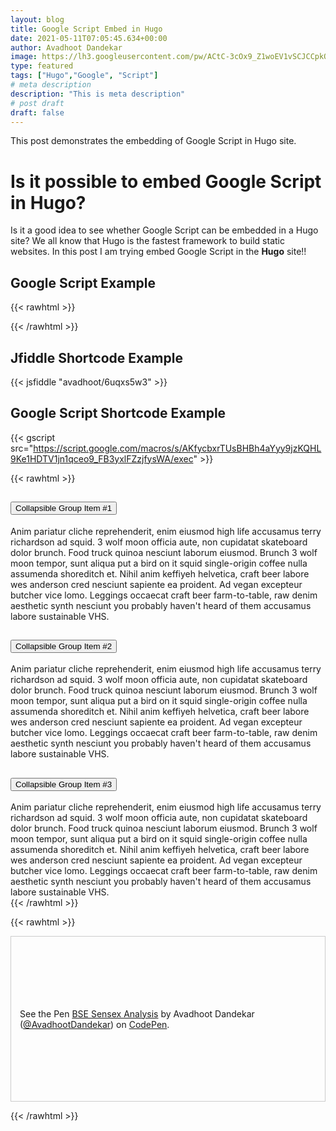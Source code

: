 ```yaml
---
layout: blog
title: Google Script Embed in Hugo
date: 2021-05-11T07:05:45.634+00:00
author: Avadhoot Dandekar
image: https://lh3.googleusercontent.com/pw/ACtC-3cOx9_Z1woEV1vSCJCCpkQQ9-iY39f1GAYrKzpJ1qyzx2JC4ZSZasKlzHEafR40Lvw0DnJ8nwVwcY2pmqXJP69Wyf6Ls3mgIzlfzHRAf-SKIniJ8mZ-GbEQJ6wToC4yRgOBPNJBSs_WLF9GwMvYBix57g=w800-h500-no
type: featured
tags: ["Hugo","Google", "Script"]
# meta description
description: "This is meta description"
# post draft
draft: false
---
```


This post demonstrates the embedding of Google Script in Hugo site.
# Is it possible to embed Google Script in Hugo?

Is it a good idea to see whether Google Script can be embedded in a Hugo site? We all know that Hugo is the fastest framework to build static websites. In this post I am trying embed Google Script in the **Hugo** site!!

## Google Script Example

{{< rawhtml >}}
<style>
#f2dj__table table {
    font-size: 12pt;
    font-weight:bold;
}
#f2dj__table th {
    background: orange;
    font-size: 12pt;
    font-weight:bold;
    color: #fff;
}
</style>
<script src="https://www.google.com/jsapi" type="text/javascript"></script><script type="text/javascript">
var f2dj_sskey='1gOEU8Oo9rPznYHIEkSSOpH0CyUqnvOVeDQTpBo1ERv0'
var f2dj_sheet=752311914
var f2dj_authkey='CITwr80K'
//google.load('visualization', '1', {'packages':['table']});
google.charts.load('48', {packages:['table','controls']});
//https://spreadsheets.google.com/tq?tqx=out:csv&tq=select%20*&key=1M1HJRX36tQNkHOvmP6uCtVgehdMyNDP1JFiSy22GApk&gid=0
function f2dj_getData(){
  var q='select A,C,D,E'
  var url='https://spreadsheets.google.com/tq?tq='+encodeURIComponent(q)+'&key='+f2dj_sskey+'&authkey='+f2dj_authkey+'&gid='+f2dj_sheet;
  var query = new google.visualization.Query(url);
  query.send(f2dj_displayTable);
}
function f2dj_displayTable(response){
if (response.isError()) {
        alert('Error in query: ' + response.getMessage() + ' ' + response.getDetailedMessage());
        return;
      }        
     var data = response.getDataTable();
     visualization = new google.visualization.Table(document.getElementById('f2dj__table'));
     visualization.draw(data, null);   
     var table = new google.visualization.Table(document.getElementById('f2dj__table'));
     var formatter = new google.visualization.ColorFormat(); // Apply a number formatter to the 2nd column.
     formatter.addRange(-20000, -0, 'white', '#e74c3c');
     formatter.addRange(0, 20000, 'white', '#27ae60');
     formatter.format(data, 3); // Apply formatter to second column
     table.draw(data, {allowHtml: true, showRowNumber: true, width:'100%', height:'100%' });
}     
google.setOnLoadCallback(f2dj_getData)
</script>
<div id="f2dj__table">
</div>
<!-- END: f1dj Google Spreadsheet/viz api table insert -->
{{< /rawhtml >}}

## Jfiddle Shortcode Example

{{< jsfiddle "avadhoot/6uqxs5w3" >}}

## Google Script Shortcode Example

{{< gscript src="https://script.google.com/macros/s/AKfycbxrTUsBHBh4aYyy9jzKQHL9Ke1HDTV1jn1qceo9_FB3yxlFZzjfysWA/exec" >}}

{{< rawhtml >}}
<div class="accordion" id="accordionExample">
  <div class="card">
    <div class="card-header" id="headingOne">
      <h2 class="mb-0">
        <button class="btn btn-link" type="button" data-toggle="collapse" data-target="#collapseOne" aria-expanded="true" aria-controls="collapseOne">
          Collapsible Group Item #1
        </button>
      </h2>
    </div>
    <div id="collapseOne" class="collapse show" aria-labelledby="headingOne" data-parent="#accordionExample">
      <div class="card-body">
        Anim pariatur cliche reprehenderit, enim eiusmod high life accusamus terry richardson ad squid. 3 wolf moon officia aute, non cupidatat skateboard dolor brunch. Food truck quinoa nesciunt laborum eiusmod. Brunch 3 wolf moon tempor, sunt aliqua put a bird on it squid single-origin coffee nulla assumenda shoreditch et. Nihil anim keffiyeh helvetica, craft beer labore wes anderson cred nesciunt sapiente ea proident. Ad vegan excepteur butcher vice lomo. Leggings occaecat craft beer farm-to-table, raw denim aesthetic synth nesciunt you probably haven't heard of them accusamus labore sustainable VHS.
      </div>
    </div>
  </div>
  <div class="card">
    <div class="card-header" id="headingTwo">
      <h2 class="mb-0">
        <button class="btn btn-link collapsed" type="button" data-toggle="collapse" data-target="#collapseTwo" aria-expanded="false" aria-controls="collapseTwo">
          Collapsible Group Item #2
        </button>
      </h2>
    </div>
    <div id="collapseTwo" class="collapse" aria-labelledby="headingTwo" data-parent="#accordionExample">
      <div class="card-body">
        Anim pariatur cliche reprehenderit, enim eiusmod high life accusamus terry richardson ad squid. 3 wolf moon officia aute, non cupidatat skateboard dolor brunch. Food truck quinoa nesciunt laborum eiusmod. Brunch 3 wolf moon tempor, sunt aliqua put a bird on it squid single-origin coffee nulla assumenda shoreditch et. Nihil anim keffiyeh helvetica, craft beer labore wes anderson cred nesciunt sapiente ea proident. Ad vegan excepteur butcher vice lomo. Leggings occaecat craft beer farm-to-table, raw denim aesthetic synth nesciunt you probably haven't heard of them accusamus labore sustainable VHS.
      </div>
    </div>
  </div>
  <div class="card">
    <div class="card-header" id="headingThree">
      <h2 class="mb-0">
        <button class="btn btn-link collapsed" type="button" data-toggle="collapse" data-target="#collapseThree" aria-expanded="false" aria-controls="collapseThree">
          Collapsible Group Item #3
        </button>
      </h2>
    </div>
    <div id="collapseThree" class="collapse" aria-labelledby="headingThree" data-parent="#accordionExample">
      <div class="card-body">
        Anim pariatur cliche reprehenderit, enim eiusmod high life accusamus terry richardson ad squid. 3 wolf moon officia aute, non cupidatat skateboard dolor brunch. Food truck quinoa nesciunt laborum eiusmod. Brunch 3 wolf moon tempor, sunt aliqua put a bird on it squid single-origin coffee nulla assumenda shoreditch et. Nihil anim keffiyeh helvetica, craft beer labore wes anderson cred nesciunt sapiente ea proident. Ad vegan excepteur butcher vice lomo. Leggings occaecat craft beer farm-to-table, raw denim aesthetic synth nesciunt you probably haven't heard of them accusamus labore sustainable VHS.
      </div>
    </div>
  </div>  
</div>
{{< /rawhtml >}}

{{< rawhtml >}}
<p class="codepen" data-height="350" data-theme-id="dark" data-default-tab="result" data-user="AvadhootDandekar" data-slug-hash="ZEeWJrX" data-preview="true" style="height: 265px; box-sizing: border-box; display: flex; align-items: center; justify-content: center; border: 1px solid #CCC; margin: 1em 0; padding: 1em;" data-pen-title="BSE Sensex Analysis">
  <span>See the Pen <a href="https://codepen.io/AvadhootDandekar/pen/ZEeWJrX">
  BSE Sensex Analysis</a> by Avadhoot Dandekar (<a href="https://codepen.io/AvadhootDandekar">@AvadhootDandekar</a>)
  on <a href="https://codepen.io">CodePen</a>.</span>
</p>
<script async src="https://cpwebassets.codepen.io/assets/embed/ei.js"></script>
{{< /rawhtml >}}